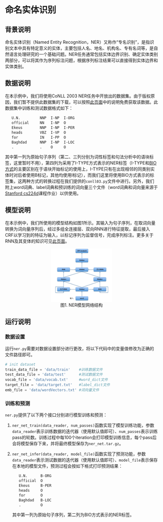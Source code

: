 # 命名实体识别

## 背景说明

命名实体识别（Named Entity Recognition，NER）又称作“专名识别”，是指识别文本中具有特定意义的实体，主要包括人名、地名、机构名、专有名词等，是自然语言处理研究的一个基础问题。NER任务通常包括实体边界识别、确定实体类别两部分，可以将其作为序列标注问题，根据序列标注结果可以直接得到实体边界和实体类别。

## 数据说明

在本示例中，我们将使用CoNLL 2003 NER任务中开放出的数据集。由于版权原因，我们暂不提供此数据集的下载，可以按照[此页面](http://www.clips.uantwerpen.be/conll2003/ner/)中的说明免费获取该数据。此数据集中训练和测试数据格式如下：

```
   U.N.         NNP  I-NP  I-ORG
   official     NN   I-NP  O
   Ekeus        NNP  I-NP  I-PER
   heads        VBZ  I-VP  O
   for          IN   I-PP  O
   Baghdad      NNP  I-NP  I-LOC
   .            .    O     O
```

其中第一列为原始句子序列（第二、三列分别为词性标签和句法分析中的语块标签，这里暂时不用），第四列为采用了I-TYPE方式表示的NER标签（I-TYPE和[BIO方式](https://github.com/PaddlePaddle/book/tree/develop/07.label_semantic_roles)的主要区别在于语块开始标记的使用上，I-TYPE只有在出现相邻的同类别实体时对后者使用B标记，其他均使用I标记），而我们这里将使用BIO方式表示的标签集，这两种方式的转换过程在我们提供的`conll03.py`文件中进行。另外，我们附上word词典、label词典和预训练的词向量三个文件（word词典和词向量来源于[Stanford cs224d](http://cs224d.stanford.edu/)课程作业）以供使用。

## 模型说明

在本示例中，我们所使用的模型结构如图1所示。其输入为句子序列，在取词向量转换为词向量序列后，经过多组全连接层、双向RNN进行特征提取，最后接入CRF以学习到的特征为输入，以标记序列为监督信号，完成序列标注。更多关于RNN及其变体的知识可见[此页面](http://book.paddlepaddle.org/06.understand_sentiment/)。
<div  align="center">  
<img src="image/ner_network.png" width = "40%"  align=center /><br>
图1. NER模型网络结构
</div>

## 运行说明

### 数据设置

运行`ner.py`需要对数据设置部分进行更改，将以下代码中的变量值修改为正确的文件路径即可。

```python
# init dataset
train_data_file = 'data/train'    #训练数据文件
test_data_file = 'data/test'      #测试数据文件
vocab_file = 'data/vocab.txt'     #word_dict文件
target_file = 'data/target.txt'   #label_dict文件
emb_file = 'data/wordVectors.txt' #词向量文件
```

### 训练和预测

`ner.py`提供了以下两个接口分别进行模型训练和预测：

1. `ner_net_train(data_reader, num_passes)`函数实现了模型训练功能，参数`data_reader`表示训练数据的迭代器（使用默认值即可）、`num_passes`表示训练pass的轮数。训练过程中每100个iteration会打印模型训练信息，每个pass后会将模型保存下来，并将最终模型保存为`ner_net.tar.gz`。

2. `ner_net_infer(data_reader, model_file)`函数实现了预测功能，参数`data_reader`表示测试数据的迭代器（使用默认值即可）、`model_file`表示保存在本地的模型文件，预测过程会按如下格式打印预测结果：

	```
	   U.N.      B-ORG
	   official  O
	   Ekeus     B-PER
	   heads     O
	   for       O
	   Baghdad   B-LOC
	   .         O
	```
	其中第一列为原始句子序列，第二列为BIO方式表示的NER标签。
